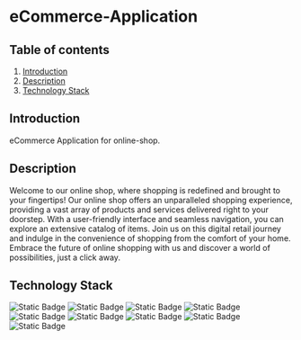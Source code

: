 # eCommerce-Application

## Table of contents
1. [Introduction](#introduction)
2. [Description](#description)
3. [Technology Stack](#stack)

## Introduction
eCommerce Application for online-shop.

## Description
Welcome to our online shop, where shopping is redefined and brought to your fingertips! Our online shop offers an unparalleled shopping experience, providing a vast array of products and services delivered right to your doorstep. With a user-friendly interface and seamless navigation, you can explore an extensive catalog of items. Join us on this digital retail journey and indulge in the convenience of shopping from the comfort of your home. Embrace the future of online shopping with us and discover a world of possibilities, just a click away.

## Technology Stack

![Static Badge](https://img.shields.io/badge/HTML-maker?color=%23f07e33)
![Static Badge](https://img.shields.io/badge/CSS%2FSASS-maker?color=%23eb13aa)
![Static Badge](https://img.shields.io/badge/Javascript-maker?color=%231580fc)
![Static Badge](https://img.shields.io/badge/React%20JS-maker?color=%239212fc)
![Static Badge](https://img.shields.io/badge/Typescript-maker?color=%2333f043)
![Static Badge](https://img.shields.io/badge/Webpack-maker?color=%232d49a3)
![Static Badge](https://img.shields.io/badge/ESlint-maker?color=%231ec0c5)
![Static Badge](https://img.shields.io/badge/Prettier-maker?color=%23cc330d)
![Static Badge](https://img.shields.io/badge/Husky-maker?color=%23a5005b)